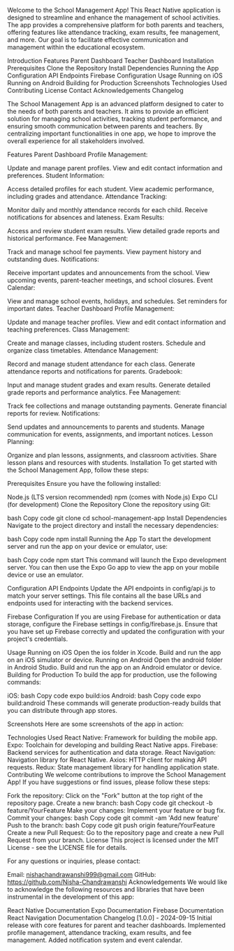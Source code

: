 <!-- ********************************************************************** -->

<!-- School Management App -->
Welcome to the School Management App! This React Native application is designed to streamline and enhance the management of school activities. The app provides a comprehensive platform for both parents and teachers, offering features like attendance tracking, exam results, fee management, and more. Our goal is to facilitate effective communication and management within the educational ecosystem.

<!-- Table of Contents -->
Introduction
Features
Parent Dashboard
Teacher Dashboard
Installation
Prerequisites
Clone the Repository
Install Dependencies
Running the App
Configuration
API Endpoints
Firebase Configuration
Usage
Running on iOS
Running on Android
Building for Production
Screenshots
Technologies Used
Contributing
License
Contact
Acknowledgements
Changelog


<!-- Introduction -->
The School Management App is an advanced platform designed to cater to the needs of both parents and teachers. It aims to provide an efficient solution for managing school activities, tracking student performance, and ensuring smooth communication between parents and teachers. By centralizing important functionalities in one app, we hope to improve the overall experience for all stakeholders involved.

Features
Parent Dashboard
Profile Management:

Update and manage parent profiles.
View and edit contact information and preferences.
Student Information:

Access detailed profiles for each student.
View academic performance, including grades and attendance.
Attendance Tracking:

Monitor daily and monthly attendance records for each child.
Receive notifications for absences and lateness.
Exam Results:

Access and review student exam results.
View detailed grade reports and historical performance.
Fee Management:

Track and manage school fee payments.
View payment history and outstanding dues.
Notifications:

Receive important updates and announcements from the school.
View upcoming events, parent-teacher meetings, and school closures.
Event Calendar:

View and manage school events, holidays, and schedules.
Set reminders for important dates.
Teacher Dashboard
Profile Management:

Update and manage teacher profiles.
View and edit contact information and teaching preferences.
Class Management:

Create and manage classes, including student rosters.
Schedule and organize class timetables.
Attendance Management:

Record and manage student attendance for each class.
Generate attendance reports and notifications for parents.
Gradebook:

Input and manage student grades and exam results.
Generate detailed grade reports and performance analytics.
Fee Management:

Track fee collections and manage outstanding payments.
Generate financial reports for review.
Notifications:

Send updates and announcements to parents and students.
Manage communication for events, assignments, and important notices.
Lesson Planning:

Organize and plan lessons, assignments, and classroom activities.
Share lesson plans and resources with students.
Installation
To get started with the School Management App, follow these steps:

Prerequisites
Ensure you have the following installed:

Node.js (LTS version recommended)
npm (comes with Node.js)
Expo CLI (for development)
Clone the Repository
Clone the repository using Git:

bash
Copy code
git clone 
cd school-management-app
Install Dependencies
Navigate to the project directory and install the necessary dependencies:

bash
Copy code
npm install
Running the App
To start the development server and run the app on your device or emulator, use:

bash
Copy code
npm start
This command will launch the Expo development server. You can then use the Expo Go app to view the app on your mobile device or use an emulator.

Configuration
API Endpoints
Update the API endpoints in config/api.js to match your server settings. This file contains all the base URLs and endpoints used for interacting with the backend services.

Firebase Configuration
If you are using Firebase for authentication or data storage, configure the Firebase settings in config/firebase.js. Ensure that you have set up Firebase correctly and updated the configuration with your project's credentials.

Usage
Running on iOS
Open the ios folder in Xcode.
Build and run the app on an iOS simulator or device.
Running on Android
Open the android folder in Android Studio.
Build and run the app on an Android emulator or device.
Building for Production
To build the app for production, use the following commands:

iOS:
bash
Copy code
expo build:ios
Android:
bash
Copy code
expo build:android
These commands will generate production-ready builds that you can distribute through app stores.

Screenshots
Here are some screenshots of the app in action:


Technologies Used
React Native: Framework for building the mobile app.
Expo: Toolchain for developing and building React Native apps.
Firebase: Backend services for authentication and data storage.
React Navigation: Navigation library for React Native.
Axios: HTTP client for making API requests.
Redux: State management library for handling application state.
Contributing
We welcome contributions to improve the School Management App! If you have suggestions or find issues, please follow these steps:

Fork the repository: Click on the "Fork" button at the top right of the repository page.
Create a new branch:
bash
Copy code
git checkout -b feature/YourFeature
Make your changes: Implement your feature or bug fix.
Commit your changes:
bash
Copy code
git commit -am 'Add new feature'
Push to the branch:
bash
Copy code
git push origin feature/YourFeature
Create a new Pull Request: Go to the repository page and create a new Pull Request from your branch.
License
This project is licensed under the MIT License - see the LICENSE file for details.

<!-- Contact -->
For any questions or inquiries, please contact:

Email: nishachandrawanshi999@gmail.com
GitHub: https://github.com/Nisha-Chandrawanshi
Acknowledgements
We would like to acknowledge the following resources and libraries that have been instrumental in the development of this app:

React Native Documentation
Expo Documentation
Firebase Documentation
React Navigation Documentation
Changelog
[1.0.0] - 2024-09-15
Initial release with core features for parent and teacher dashboards.
Implemented profile management, attendance tracking, exam results, and fee management.
Added notification system and event calendar.
